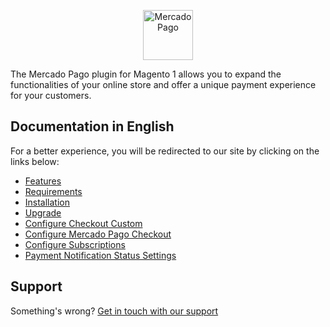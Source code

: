 <p align="center"><a href="https://www.mercadopago.com/"><img src="https://raw.githubusercontent.com/mercadopago/cart-woocommerce/master/assets/images/mplogo.png" height="80" width="auto" alt="MercadoPago">
</a></p>

The Mercado Pago plugin for Magento 1 allows you to expand the functionalities of your online store and offer a unique payment experience for your customers.

## Documentation in English

For a better experience, you will be redirected to our site by clicking on the links below:

* [Features](https://www.mercadopago.com.br/developers/en/plugins_sdks/plugins/official/magento/#bookmark_features)
* [Requirements](https://www.mercadopago.com.br/developers/en/plugins_sdks/plugins/official/magento/#bookmark_requirements)
* [Installation](https://www.mercadopago.com.br/developers/en/plugins_sdks/plugins/official/magento/#bookmark_installation)
* [Upgrade](https://www.mercadopago.com.br/developers/en/plugins_sdks/plugins/official/magento/#bookmark_upgrade)
* [Configure Checkout Custom](https://www.mercadopago.com.br/developers/en/plugins_sdks/plugins/official/magento/#bookmark_configure_checkout_custom_(credit_card_and_ticket))
* [Configure Mercado Pago Checkout](https://www.mercadopago.com.br/developers/en/plugins_sdks/plugins/official/magento/#bookmark_configure_checkout_classic)
* [Configure Subscriptions](https://www.mercadopago.com.br/developers/en/plugins_sdks/plugins/official/magento/#bookmark_configure_subscriptions)
* [Payment Notification Status Settings](https://www.mercadopago.com.br/developers/en/plugins_sdks/plugins/official/magento/#bookmark_payment_notification_status_settings)

## Support

Something's wrong? [Get in touch with our support](https://www.mercadopago.com.ar/developers/en/support)
